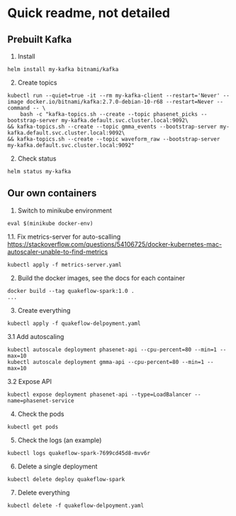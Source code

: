 # Quick readme, not detailed


## Prebuilt Kafka 

1. Install
```
helm install my-kafka bitnami/kafka   
```

2. Create topics
```
kubectl run --quiet=true -it --rm my-kafka-client --restart='Never' --image docker.io/bitnami/kafka:2.7.0-debian-10-r68 --restart=Never --command -- \
    bash -c "kafka-topics.sh --create --topic phasenet_picks --bootstrap-server my-kafka.default.svc.cluster.local:9092\
&& kafka-topics.sh --create --topic gmma_events --bootstrap-server my-kafka.default.svc.cluster.local:9092\
&& kafka-topics.sh --create --topic waveform_raw --bootstrap-server my-kafka.default.svc.cluster.local:9092"
```

2. Check status
```
helm status my-kafka
```

## Our own containers

1. Switch to minikube environment
```
eval $(minikube docker-env)     
```

1.1. Fix metrics-server for auto-scalling
https://stackoverflow.com/questions/54106725/docker-kubernetes-mac-autoscaler-unable-to-find-metrics

```
kubectl apply -f metrics-server.yaml
```

2. Build the docker images, see the docs for each container

```
docker build --tag quakeflow-spark:1.0 .
...
```

3. Create everything
```
kubectl apply -f quakeflow-delpoyment.yaml     
```

3.1 Add autoscaling
```
kubectl autoscale deployment phasenet-api --cpu-percent=80 --min=1 --max=10
kubectl autoscale deployment gmma-api --cpu-percent=80 --min=1 --max=10
```

3.2 Expose API
```
kubectl expose deployment phasenet-api --type=LoadBalancer --name=phasenet-service
```

4. Check the pods
```
kubectl get pods
```

5. Check the logs (an example)
```
kubectl logs quakeflow-spark-7699cd45d8-mvv6r
```

6. Delete a single deployment
```
kubectl delete deploy quakeflow-spark     
```

7. Delete everything
```
kubectl delete -f quakeflow-delpoyment.yaml   
```

